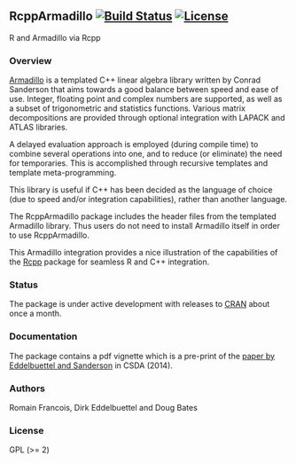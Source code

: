 
## RcppArmadillo [![Build Status](https://travis-ci.org/RcppCore/RcppArmadillo.png)](https://travis-ci.org/RcppCore/RcppArmadillo) [![License](http://img.shields.io/badge/license-GPL%20%28%3E=%202%29-brightgreen.svg?style=flat)](http://www.gnu.org/licenses/gpl-2.0.html)

R and Armadillo via Rcpp

### Overview

[Armadillo](http://arma.sf.net) is a templated C++ linear algebra library
written by Conrad Sanderson that aims towards a good balance between speed and ease of use. Integer,
floating point and complex numbers are supported, as well as a subset of
trigonometric and statistics functions. Various matrix decompositions are
provided through optional integration with LAPACK and ATLAS libraries.
 
A delayed evaluation approach is employed (during compile time) to combine 
several operations into one, and to reduce (or eliminate) the need for 
temporaries. This is accomplished through recursive templates and template 
meta-programming.   

This library is useful if C++ has been decided as the language of choice 
(due to speed and/or integration capabilities), rather than another language.

The RcppArmadillo package includes the header files from the templated
Armadillo library. Thus users do not need to install Armadillo itself in
order to use RcppArmadillo. 
 
This Armadillo integration provides a nice illustration of the 
capabilities of the [Rcpp](http://www.rcpp.org) package for seamless R and
C++ integration. 

### Status

The package is under active development with releases to
[CRAN](http://cran.r-project.org) about once a month.

### Documentation

The package contains a pdf vignette which is a pre-print of the [paper by
Eddelbuettel and Sanderson](http://dx.doi.org/10.1016/j.csda.2013.02.005) 
in CSDA (2014).

### Authors

Romain Francois, Dirk Eddelbuettel and Doug Bates

### License

GPL (>= 2)
